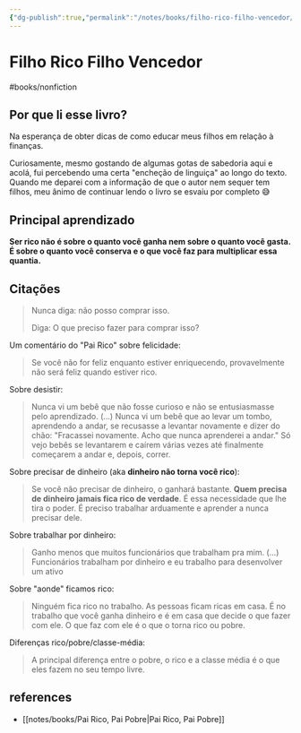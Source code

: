 ```yaml
---
{"dg-publish":true,"permalink":"/notes/books/filho-rico-filho-vencedor/","tags":["books"]}
---
```



# Filho Rico Filho Vencedor

#books/nonfiction 

## Por que li esse livro?

Na esperança de obter dicas de como educar meus filhos em relação à finanças.

Curiosamente, mesmo gostando de algumas gotas de sabedoria aqui e acolá, fui percebendo uma certa "encheção de linguiça" ao longo do texto. Quando me deparei com a informação de que o autor nem sequer tem filhos, meu ânimo de continuar lendo o livro se esvaiu por completo 😅

## Principal aprendizado

**Ser rico não é sobre o quanto você ganha nem sobre o quanto você gasta. É sobre o quanto você conserva e o que você faz para multiplicar essa quantia.**

## Citações

> Nunca diga: não posso comprar isso.
> 
> Diga: O que preciso fazer para comprar isso?


Um comentário do "Pai Rico" sobre felicidade:

> Se você não for feliz enquanto estiver enriquecendo, provavelmente não será feliz quando estiver rico.


Sobre desistir:

> Nunca vi um bebê que não fosse curioso e não se entusiasmasse pelo aprendizado. (...) Nunca vi um bebê que ao levar um tombo, aprendendo a andar, se recusasse a levantar novamente e dizer do chão: "Fracassei novamente. Acho que nunca aprenderei a andar." Só vejo bebês se levantarem e caírem várias vezes até finalmente começarem a andar e, depois, correr.


Sobre precisar de dinheiro (aka **dinheiro não torna você rico**):

> Se você não precisar de dinheiro, o ganhará bastante. **Quem precisa de dinheiro jamais fica rico de verdade**. É essa necessidade que lhe tira o poder. É preciso trabalhar arduamente e aprender a nunca precisar dele.


Sobre trabalhar por dinheiro:

> Ganho menos que muitos funcionários que trabalham pra mim. (...) Funcionários trabalham por dinheiro e eu trabalho para desenvolver um ativo

Sobre "aonde" ficamos rico:

> Ninguém fica rico no trabalho. As pessoas ficam ricas em casa. É no trabalho que você ganha dinheiro e é em casa que decide o que fazer com ele. O que faz com ele é o que o torna rico ou pobre.


Diferenças rico/pobre/classe-média:

> A principal diferença entre o pobre, o rico e a classe média é o que eles fazem no seu tempo livre.




## references

- [[notes/books/Pai Rico, Pai Pobre\|Pai Rico, Pai Pobre]]